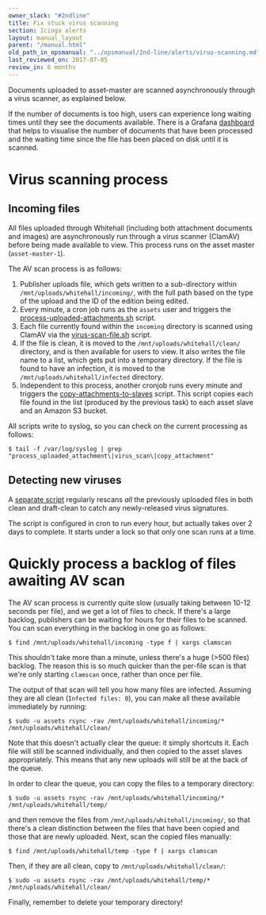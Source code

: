 ```yaml
---
owner_slack: "#2ndline"
title: Fix stuck virus scanning
section: Icinga alerts
layout: manual_layout
parent: "/manual.html"
old_path_in_opsmanual: "../opsmanual/2nd-line/alerts/virus-scanning.md"
last_reviewed_on: 2017-07-05
review_in: 6 months
---
```


Documents uploaded to asset-master are scanned asynchronously through
a virus scanner, as explained below.

If the number of documents is too high, users can experience long waiting times
until they see the documents available. There is a Grafana [dashboard](https://grafana.publishing.service.gov.uk/dashboard/file/asset_master_virus_scan_speed.json)
that helps to visualise the number of documents that have been processed and the
waiting time since the file has been placed on disk until it is scanned.

# Virus scanning process

## Incoming files

All files uploaded through Whitehall (including both attachment documents and
images) are asynchronously run through a virus scanner (ClamAV) before being
made available to view.  This process runs on the asset master
(`asset-master-1`).

The AV scan process is as follows:

1. Publisher uploads file, which gets written to a sub-directory within
   `/mnt/uploads/whitehall/incoming/`, with the full path based on the
   type of the upload and the ID of the edition being edited.
2. Every minute, a cron job runs as the `assets` user and triggers the
   [process-uploaded-attachments.sh](https://github.com/alphagov/govuk-puppet/blob/master/modules/govuk/templates/node/s_asset_base/process-uploaded-attachments.sh.erb)
   script.
3. Each file currently found within the `incoming` directory is
   scanned using ClamAV via the
   [virus-scan-file.sh](https://github.com/alphagov/govuk-puppet/blob/master/modules/govuk/files/node/s_asset_base/virus-scan-file.sh)
   script.
4. If the file is clean, it is moved to the `/mnt/uploads/whitehall/clean/`
   directory, and is then available for users to view. It also writes the file
   name to a list, which gets put into a temporary directory. If the file is
   found to have an infection, it is moved to the
   `/mnt/uploads/whitehall/infected` directory.
5. Independent to this process, another cronjob runs every minute and triggers
   the
   [copy-attachments-to-slaves](https://github.com/alphagov/govuk-puppet/blob/master/modules/govuk/templates/node/s_asset_base/copy-attachments-to-slaves.sh.erb)
   script. This script copies each file found in the list (produced by the
   previous task) to each asset slave and an Amazon S3 bucket.

All scripts write to syslog, so you can check on the current processing as
follows:

    $ tail -f /var/log/syslog | grep "process_uploaded_attachment\|virus_scan\|copy_attachment"

## Detecting new viruses

A [separate script](https://github.com/alphagov/govuk-puppet/blob/master/modules/govuk/files/node/s_asset_base/virus_scan.sh)
regularly rescans *all* the previously uploaded files in both clean and
draft-clean to catch any newly-released virus signatures.

The script is configured in cron to run every hour, but actually takes over 2
days to complete. It starts under a lock so that only one scan runs at a time.

# Quickly process a backlog of files awaiting AV scan

The AV scan process is currently quite slow (usually taking between 10-12
seconds per file), and we get a lot of files to check.  If there's a large
backlog, publishers can be waiting for hours for their files to be scanned.
You can scan everything in the backlog in one go as follows:

    $ find /mnt/uploads/whitehall/incoming -type f | xargs clamscan

This shouldn't take more than a minute, unless there's a huge (>500 files)
backlog.  The reason this is so much quicker than the per-file scan is that
we're only starting `clamscan` once, rather than once per file.

The output of that scan will tell you how many files are infected.  Assuming
they are all clean (`Infected files: 0`), you can make all these available
immediately by running:

    $ sudo -u assets rsync -rav /mnt/uploads/whitehall/incoming/* /mnt/uploads/whitehall/clean/

Note that this doesn't actually clear the queue: it simply shortcuts it.  Each
file will still be scanned individually, and then copied to the asset slaves
appropriately.  This means that any new uploads will still be at the back of
the queue.

In order to clear the queue, you can copy the files to a temporary directory:

    $ sudo -u assets rsync -rav /mnt/uploads/whitehall/incoming/* /mnt/uploads/whitehall/temp/

and then remove the files from `/mnt/uploads/whitehall/incoming/`, so that there's
a clean distinction between the files that have been copied and those that are
newly uploaded.  Next, scan the copied files manually:

    $ find /mnt/uploads/whitehall/temp -type f | xargs clamscan

Then, if they are all clean, copy to `/mnt/uploads/whitehall/clean/`:

    $ sudo -u assets rsync -rav /mnt/uploads/whitehall/temp/* /mnt/uploads/whitehall/clean/

Finally, remember to delete your temporary directory!
